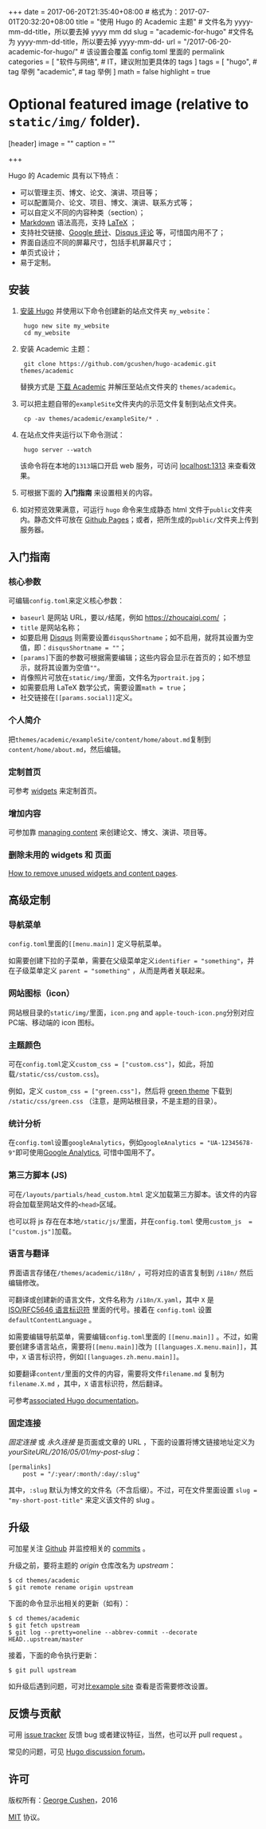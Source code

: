 +++
date = 2017-06-20T21:35:40+08:00 # 格式为：2017-07-01T20:32:20+08:00
title = "使用 Hugo 的 Academic 主题" # 文件名为 yyyy-mm-dd-title，所以要去掉 yyyy mm dd
slug = "academic-for-hugo" #文件名为 yyyy-mm-dd-title，所以要去掉 yyyy-mm-dd-
url = "/2017-06-20-academic-for-hugo/" # 该设置会覆盖 config.toml 里面的 permalink 
categories = [
    "软件与网络", # IT，建议附加更具体的 tags
]
tags = [
    "hugo", # tag 举例
    "academic", # tag 举例
]
math = false
highlight = true

# Optional featured image (relative to `static/img/` folder).
[header]
image = ""
caption = ""

+++

Hugo 的 Academic 具有以下特点：

- 可以管理主页、博文、论文、演讲、项目等；
- 可以配置简介、论文、项目、博文、演讲、联系方式等；
- 可以自定义不同的内容种类（section）；
- [Markdown](post/writing-markdown-latex.md) 语法高亮，支持 [LaTeX](https://en.wikibooks.org/wiki/LaTeX/Mathematics) ；
- 支持社交链接、[Google 统计](https://analytics.google.com)、[Disqus 评论](https://disqus.com) 等，可惜国内用不了；
- 界面自适应不同的屏幕尺寸，包括手机屏幕尺寸；
- 单页式设计；
- 易于定制。

## 安装

1. [安装 Hugo](https://georgecushen.com/create-your-website-with-hugo/#installing-hugo) 并使用以下命令创建新的站点文件夹 `my_website`：

        hugo new site my_website
        cd my_website

2. 安装 Academic 主题：

        git clone https://github.com/gcushen/hugo-academic.git themes/academic

    替换方式是 [下载 Academic](https://github.com/gcushen/hugo-academic/archive/master.zip) 并解压至站点文件夹的 `themes/academic`。

3. 可以把主题自带的`exampleSite`文件夹内的示范文件复制到站点文件夹。

        cp -av themes/academic/exampleSite/* .

4. 在站点文件夹运行以下命令测试：

        hugo server --watch

    该命令将在本地的`1313`端口开启 web 服务，可访问 [localhost:1313](http://localhost:1313) 来查看效果。

5. 可根据下面的 **入门指南** 来设置相关的内容。

6. 如对预览效果满意，可运行 `hugo` 命令来生成静态 html 文件于`public`文件夹内。静态文件可放在 [Github Pages](https://georgecushen.com/create-your-website-with-hugo/)；或者，把所生成的`public/`文件夹上传到服务器。


## 入门指南

### 核心参数

可编辑`config.toml`来定义核心参数：

- `baseurl` 是网站 URL，要以`/`结尾，例如 https://zhoucaiqi.com/ ；
- `title` 是网站名称；
- 如要启用 [Disqus](https://disqus.com/) 则需要设置`disqusShortname`；如不启用，就将其设置为空值，即：`disqusShortname = ""`；
- `[params]`下面的参数可根据需要编辑；这些内容会显示在首页的；如不想显示，就将其设置为空值`""`。 
- 肖像照片可放在`static/img/`里面，文件名为`portrait.jpg`；
- 如需要启用 LaTeX 数学公式，需要设置`math = true`；
- 社交链接在`[[params.social]]`定义。

### 个人简介

把`themes/academic/exampleSite/content/home/about.md`复制到`content/home/about.md`，然后编辑。

### 定制首页

可参考 [widgets](post/widgets.md) 来定制首页。

### 增加内容

可参加靠 [managing content](post/managing-content.md) 来创建论文、博文、演讲、项目等。

### 删除未用的 widgets 和 页面

[How to remove unused widgets and content pages](post/managing-content.md#removing-content").

## 高级定制

### 导航菜单

`config.toml`里面的`[[menu.main]]` 定义导航菜单。

如需要创建下拉的子菜单，需要在父级菜单定义`identifier = "something"`，并在子级菜单定义 `parent = "something"` ，从而是两者关联起来。

### 网站图标（icon）

网站根目录的`static/img/`里面，`icon.png` and `apple-touch-icon.png`分别对应PC端、移动端的 icon 图标。

### 主题颜色

可在`config.toml`定义`custom_css = ["custom.css"]`，如此，将加载`/static/css/custom.css`)。

例如，定义 `custom_css = ["green.css"]`，然后将 [green theme](https://gist.github.com/gcushen/d5525a4506b9ccf83f2bce592a895495) 下载到 `/static/css/green.css` （注意，是网站根目录，不是主题的目录）。

### 统计分析

在`config.toml`设置`googleAnalytics`，例如`googleAnalytics = "UA-12345678-9"`即可使用[Google Analytics](http://www.google.com/analytics), 可惜中国用不了。

### 第三方脚本 (JS)

可在`/layouts/partials/head_custom.html` 定义加载第三方脚本。该文件的内容将会加载至网站文件的`<head>`区域。

也可以将 js 存在在本地`/static/js/`里面，并在`config.toml` 使用`custom_js  = ["custom.js"]`加载。

### 语言与翻译

界面语言存储在`/themes/academic/i18n/` ，可将对应的语言复制到 `/i18n/` 然后编辑修改。

可翻译或创建新的语言文件，文件名称为 `/i18n/X.yaml`，其中 `X` 是 [ISO/RFC5646 语言标识符](http://www.w3schools.com/tags/ref_language_codes.asp) 里面的代号。接着在 `config.toml` 设置 `defaultContentLanguage` 。

如需要编辑导航菜单，需要编辑`config.toml`里面的 `[[menu.main]]` 。不过，如需要创建多语言站点，需要将`[[menu.main]]`改为 `[[languages.X.menu.main]]`，其中，`X` 语言标识符，例如`[[languages.zh.menu.main]]`。

如要翻译`content/`里面的文件的内容，需要将文件`filename.md` 复制为`filename.X.md` ，其中，`X` 语言标识符，然后翻译。

可参考[associated Hugo documentation](https://gohugo.io/content/multilingual/)。

### 固定连接

*固定连接* 或 *永久连接* 是页面或文章的 URL ，下面的设置将博文链接地址定义为 *yourSiteURL/2016/05/01/my-post-slug*：

    [permalinks]
        post = "/:year/:month/:day/:slug"

其中，`:slug` 默认为博文的文件名（不含后缀）。不过，可在文件里面设置 `slug = "my-short-post-title"` 来定义该文件的  slug 。


## 升级

可加星关注 [Github](https://github.com/gcushen/hugo-academic/) 并监控相关的 [commits](https://github.com/gcushen/hugo-academic/commits/master) 。

升级之前，要将主题的 *origin* 仓库改名为 *upstream*：

    $ cd themes/academic
    $ git remote rename origin upstream

下面的命令显示出相关的更新（如有）：

    $ cd themes/academic
    $ git fetch upstream
    $ git log --pretty=oneline --abbrev-commit --decorate HEAD..upstream/master

接着，下面的命令执行更新：

    $ git pull upstream

如升级后遇到问题，可对比[example site](https://github.com/gcushen/hugo-academic/tree/master/exampleSite) 查看是否需要修改设置。


## 反馈与贡献

可用 [issue tracker](https://github.com/gcushen/hugo-academic/issues) 反馈 bug 或者建议特征，当然，也可以开 pull request 。

常见的问题，可见 [Hugo discussion forum](http://discuss.gohugo.io)。


## 许可

版权所有：[George Cushen](https://georgecushen.com)，2016

[MIT](https://github.com/gcushen/hugo-academic/blob/master/LICENSE.md) 协议。
